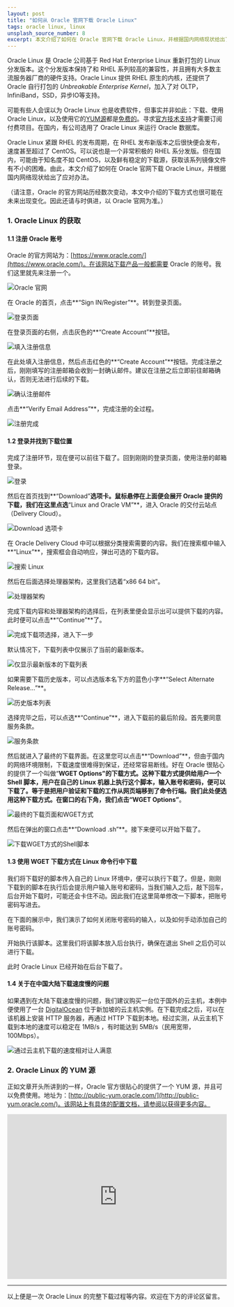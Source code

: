 ```yaml
---
layout: post
title: "如何从 Oracle 官网下载 Oracle Linux"
tags: oracle linux, linux
unsplash_source_number: 8
excerpt: 本文介绍了如何在 Oracle 官网下载 Oracle Linux，并根据国内网络现状给出了应对办法。
---
```


Oracle Linux 是 Oracle 公司基于 Red Hat Enterprise Linux 重新打包的 Linux 分发版本。这个分发版本保持了和 RHEL 系列较高的兼容性，并且拥有大多数主流服务器厂商的硬件支持。Oracle Linux 提供 RHEL 原生的内核，还提供了 Oracle 自行打包的 *Unbreakable Enterprise Kernel*，加入了对 OLTP，InfiniBand，SSD，异步IO等支持。

可能有些人会误以为 Oracle Linux 也是收费软件，但事实并非如此：下载、使用 Oracle Linux，以及使用它的[YUM源](http://public-yum.oracle.com)都是[免费的](http://www.oracle.com/us/technologies/linux/competitive-335546.html)。寻求[官方技术支持](http://www.oracle.com/us/technologies/027617.pdf)才需要订阅付费项目。在国内，有公司选用了 Oracle Linux 来运行 Oracle 数据库。

Oracle Linux 紧跟 RHEL 的发布周期，在 RHEL 发布新版本之后很快便会发布，速度甚至超过了 CentOS。可以说也是一个非常积极的 RHEL 系分发版。但在国内，可能由于知名度不如 CentOS，以及鲜有稳定的下载源，获取该系列镜像文件有不小的困难。由此，本文介绍了如何在 Oracle 官网下载 Oracle Linux，并根据国内网络现状给出了应对办法。

（请注意，Oracle 的官方网站历经数次变动，本文中介绍的下载方式也很可能在未来出现变化。因此还请与时俱进，以 Oracle 官网为准。）

### 1. Oracle Linux 的获取

#### 1.1 注册 Oracle 账号

Oracle 的官方网站为：[https://www.oracle.com/](https://www.oracle.com/)。在该网站下载产品一般都需要 Oracle 的账号。我们这里就先来注册一个。

![Oracle 官网](https://i.imgur.com/FgpHhwA.png)

在 Oracle 的首页，点击**“Sign IN/Register”**。转到登录页面。

![登录页面](https://i.imgur.com/ajmeMgb.png)

在登录页面的右侧，点击灰色的**“Create Account”**按钮。

![填入注册信息](https://i.imgur.com/77iNMWQ.png)

在此处填入注册信息，然后点击红色的**“Create Account”**按钮。完成注册之后，刚刚填写的注册邮箱会收到一封确认邮件。建议在注册之后立即前往邮箱确认，否则无法进行后续的下载。

![确认注册邮件](https://i.imgur.com/Yu8Vinq.png)

点击**“Verify Email Address”**，完成注册的全过程。

![注册完成](https://i.imgur.com/R9d7LkM.png)

#### 1.2 登录并找到下载位置

完成了注册环节，现在便可以前往下载了。回到刚刚的登录页面，使用注册的邮箱登录。

![登录](https://i.imgur.com/8yVae1V.png)

然后在首页找到**“Download”**选项卡。鼠标悬停在上面便会展开 Oracle 提供的下载，我们在这里点选**“Linux and Oracle VM”**，进入 Oracle 的交付云站点（Delivery Cloud）。

![Download 选项卡](https://i.imgur.com/S8wlK1P.png)

在 Oracle Delivery Cloud 中可以根据分类搜索需要的内容。我们在搜索框中输入**“Linux”**，搜索框会自动响应，弹出可选的下载内容。

![搜索 Linux](https://i.imgur.com/7sFwvWx.png)

然后在后面选择处理器架构，这里我们选着“x86 64 bit”。

![处理器架构](https://i.imgur.com/MksaM5Tr.png)

完成下载内容和处理器架构的选择后，在列表里便会显示出可以提供下载的内容。此时便可以点击**“Continue”**了。

![完成下载项选择，进入下一步](https://i.imgur.com/rAP6Lee.png)

默认情况下，下载列表中仅展示了当前的最新版本。

![仅显示最新版本的下载列表](https://i.imgur.com/tyQynsN.png)

如果需要下载历史版本，可以点选版本名下方的蓝色小字**“Select Alternate Release...”**。

![历史版本列表](https://i.imgur.com/E3jRkhe.png)

选择完毕之后，可以点选**“Continue”**，进入下载前的最后阶段。首先要同意服务条款。

![服务条款](https://i.imgur.com/PLghYUP.png)

然后就进入了最终的下载界面。在这里您可以点击**“Download”**，但由于国内的网络环境限制，下载速度很难得到保证，还经常容易断线。好在 Oracle 很贴心的提供了一个叫做“**WGET Options”**的下载方式。这种下载方式提供给用户一个 Shell 脚本，用户在自己的 Linux 机器上执行这个脚本，输入账号和密码，便可以下载了。等于是把用户验证和下载的工作从网页端移到了命令行端。我们此处便选用这种下载方式。在窗口的右下角，我们点击**“WGET Options”**。

![最终的下载页面和WGET方式](https://i.imgur.com/8SF4Fv5.png)

然后在弹出的窗口点击**“Download .sh”**。接下来便可以开始下载了。

![下载WGET方式的Shell脚本](https://i.imgur.com/hxY5hPo.png)

#### 1.3 使用 WGET 下载方式在 Linux 命令行中下载

我们将下载好的脚本传入自己的 Linux 环境中，便可以执行下载了。但是，刚刚下载到的脚本在执行后会提示用户输入账号和密码，当我们输入之后，敲下回车，后台开始下载时，可能还会卡住不动。因此我们在这里简单修改一下脚本，把账号密码写进去。

在下面的展示中，我们演示了如何关闭账号密码的输入，以及如何手动添加自己的账号密码。

<script type="text/javascript" src="https://asciinema.org/a/0k5tpa0c7jmq3o3ghrxmjo2df.js" id="asciicast-0k5tpa0c7jmq3o3ghrxmjo2df" async></script>

开始执行该脚本。这里我们将该脚本放入后台执行，确保在退出 Shell 之后仍可以进行下载。

<script type="text/javascript" src="https://asciinema.org/a/cn1o2e9tn2q85kq4ajavvvarb.js" id="asciicast-cn1o2e9tn2q85kq4ajavvvarb" async></script>

此时 Oracle Linux 已经开始在后台下载了。

#### 1.4 关于在中国大陆下载速度慢的问题

如果遇到在大陆下载速度慢的问题，我们建议购买一台位于国外的云主机，本例中便使用了一台 [DigitalOcean](https://www.digitalocean.com/?refcode=467ce24ba101) 位于新加坡的云主机实例。在下载完成之后，可以在该机器上安装 HTTP 服务器，再通过 HTTP 下载到本地。经过实测，从云主机下载到本地的速度可以稳定在 1MB/s ，有时能达到 5MB/s（民用宽带，100Mbps）。

![通过云主机下载的速度相对让人满意](https://i.imgur.com/OqBrqKK.png)

### 2. Oracle Linux 的 YUM 源

正如文章开头所讲到的一样，Oracle 官方很贴心的提供了一个 YUM 源，并且可以免费使用。地址为：[http://public-yum.oracle.com/](http://public-yum.oracle.com/)。该网站上有具体的配置文档，请参阅以获得更多内容。

<div style="position: relative; width: 100%; height: 0; padding-bottom: 75%;"><iframe src="https://vizzlo.com/embed/colinlee/untitled-document" style="position: absolute; top: 0; left: 0; width: 100%; height: 100%; border:none; overflow:hidden;" allowTransparency="false" scrolling="no" frameborder="0"></iframe ></div>

---

以上便是一次 Oracle Linux 的完整下载过程等内容。欢迎在下方的评论区留言。
